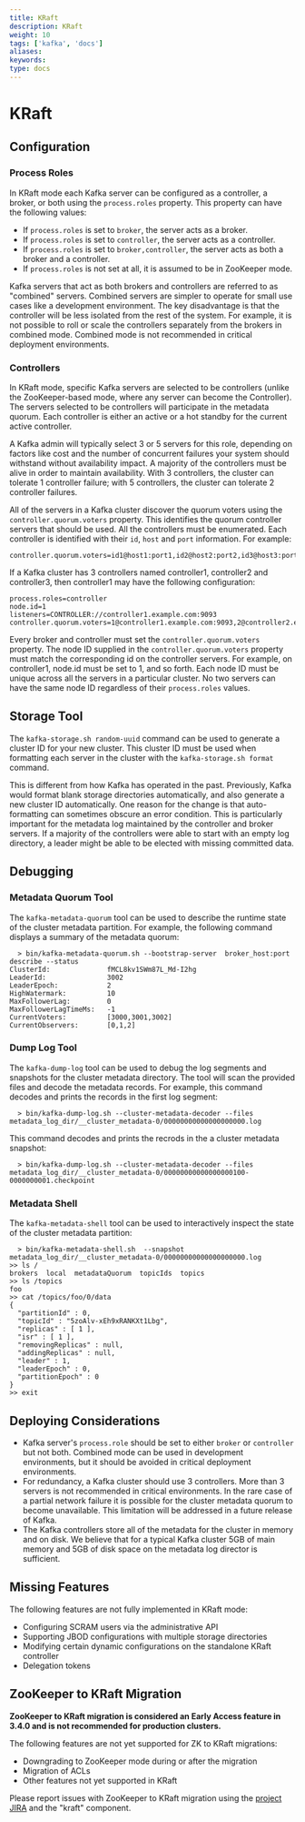 ```yaml
---
title: KRaft
description: KRaft
weight: 10
tags: ['kafka', 'docs']
aliases: 
keywords: 
type: docs
---
```


# KRaft

## Configuration

### Process Roles

In KRaft mode each Kafka server can be configured as a controller, a broker, or both using the `process.roles` property. This property can have the following values:

  * If `process.roles` is set to `broker`, the server acts as a broker.
  * If `process.roles` is set to `controller`, the server acts as a controller.
  * If `process.roles` is set to `broker,controller`, the server acts as both a broker and a controller.
  * If `process.roles` is not set at all, it is assumed to be in ZooKeeper mode.



Kafka servers that act as both brokers and controllers are referred to as "combined" servers. Combined servers are simpler to operate for small use cases like a development environment. The key disadvantage is that the controller will be less isolated from the rest of the system. For example, it is not possible to roll or scale the controllers separately from the brokers in combined mode. Combined mode is not recommended in critical deployment environments.

### Controllers

In KRaft mode, specific Kafka servers are selected to be controllers (unlike the ZooKeeper-based mode, where any server can become the Controller). The servers selected to be controllers will participate in the metadata quorum. Each controller is either an active or a hot standby for the current active controller.

A Kafka admin will typically select 3 or 5 servers for this role, depending on factors like cost and the number of concurrent failures your system should withstand without availability impact. A majority of the controllers must be alive in order to maintain availability. With 3 controllers, the cluster can tolerate 1 controller failure; with 5 controllers, the cluster can tolerate 2 controller failures.

All of the servers in a Kafka cluster discover the quorum voters using the `controller.quorum.voters` property. This identifies the quorum controller servers that should be used. All the controllers must be enumerated. Each controller is identified with their `id`, `host` and `port` information. For example:
    
    
    controller.quorum.voters=id1@host1:port1,id2@host2:port2,id3@host3:port3

If a Kafka cluster has 3 controllers named controller1, controller2 and controller3, then controller1 may have the following configuration:
    
    
    process.roles=controller
    node.id=1
    listeners=CONTROLLER://controller1.example.com:9093
    controller.quorum.voters=1@controller1.example.com:9093,2@controller2.example.com:9093,3@controller3.example.com:9093

Every broker and controller must set the `controller.quorum.voters` property. The node ID supplied in the `controller.quorum.voters` property must match the corresponding id on the controller servers. For example, on controller1, node.id must be set to 1, and so forth. Each node ID must be unique across all the servers in a particular cluster. No two servers can have the same node ID regardless of their `process.roles` values. 

## Storage Tool

The `kafka-storage.sh random-uuid` command can be used to generate a cluster ID for your new cluster. This cluster ID must be used when formatting each server in the cluster with the `kafka-storage.sh format` command. 

This is different from how Kafka has operated in the past. Previously, Kafka would format blank storage directories automatically, and also generate a new cluster ID automatically. One reason for the change is that auto-formatting can sometimes obscure an error condition. This is particularly important for the metadata log maintained by the controller and broker servers. If a majority of the controllers were able to start with an empty log directory, a leader might be able to be elected with missing committed data.

## Debugging

### Metadata Quorum Tool

The `kafka-metadata-quorum` tool can be used to describe the runtime state of the cluster metadata partition. For example, the following command displays a summary of the metadata quorum:
    
    
      > bin/kafka-metadata-quorum.sh --bootstrap-server  broker_host:port describe --status
    ClusterId:              fMCL8kv1SWm87L_Md-I2hg
    LeaderId:               3002
    LeaderEpoch:            2
    HighWatermark:          10
    MaxFollowerLag:         0
    MaxFollowerLagTimeMs:   -1
    CurrentVoters:          [3000,3001,3002]
    CurrentObservers:       [0,1,2]

### Dump Log Tool

The `kafka-dump-log` tool can be used to debug the log segments and snapshots for the cluster metadata directory. The tool will scan the provided files and decode the metadata records. For example, this command decodes and prints the records in the first log segment:
    
    
      > bin/kafka-dump-log.sh --cluster-metadata-decoder --files metadata_log_dir/__cluster_metadata-0/00000000000000000000.log

This command decodes and prints the recrods in the a cluster metadata snapshot:
    
    
      > bin/kafka-dump-log.sh --cluster-metadata-decoder --files metadata_log_dir/__cluster_metadata-0/00000000000000000100-0000000001.checkpoint

### Metadata Shell

The `kafka-metadata-shell` tool can be used to interactively inspect the state of the cluster metadata partition:
    
    
      > bin/kafka-metadata-shell.sh  --snapshot metadata_log_dir/__cluster_metadata-0/00000000000000000000.log
    >> ls /
    brokers  local  metadataQuorum  topicIds  topics
    >> ls /topics
    foo
    >> cat /topics/foo/0/data
    {
      "partitionId" : 0,
      "topicId" : "5zoAlv-xEh9xRANKXt1Lbg",
      "replicas" : [ 1 ],
      "isr" : [ 1 ],
      "removingReplicas" : null,
      "addingReplicas" : null,
      "leader" : 1,
      "leaderEpoch" : 0,
      "partitionEpoch" : 0
    }
    >> exit
      

## Deploying Considerations

  * Kafka server's `process.role` should be set to either `broker` or `controller` but not both. Combined mode can be used in development environments, but it should be avoided in critical deployment environments.
  * For redundancy, a Kafka cluster should use 3 controllers. More than 3 servers is not recommended in critical environments. In the rare case of a partial network failure it is possible for the cluster metadata quorum to become unavailable. This limitation will be addressed in a future release of Kafka.
  * The Kafka controllers store all of the metadata for the cluster in memory and on disk. We believe that for a typical Kafka cluster 5GB of main memory and 5GB of disk space on the metadata log director is sufficient.



## Missing Features

The following features are not fully implemented in KRaft mode:

  * Configuring SCRAM users via the administrative API
  * Supporting JBOD configurations with multiple storage directories
  * Modifying certain dynamic configurations on the standalone KRaft controller
  * Delegation tokens



## ZooKeeper to KRaft Migration

**ZooKeeper to KRaft migration is considered an Early Access feature in 3.4.0 and is not recommended for production clusters.**

The following features are not yet supported for ZK to KRaft migrations:

  * Downgrading to ZooKeeper mode during or after the migration
  * Migration of ACLs
  * Other features not yet supported in KRaft



Please report issues with ZooKeeper to KRaft migration using the [project JIRA](https://issues.apache.org/jira/projects/KAFKA) and the "kraft" component. 
